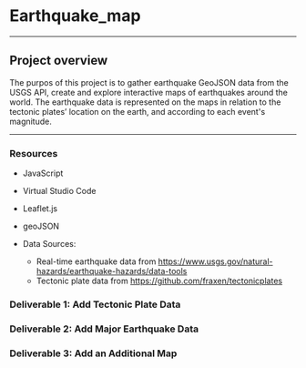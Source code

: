 # Earthquake_map
---
## Project overview

The purpos of this project is to gather earthquake GeoJSON data from the USGS API, create and explore interactive maps of earthquakes around the world.
The earthquake data is represented on the maps in relation to the tectonic plates’ location on the earth, and according to each event's magnitude.

---
### Resources
- JavaScript
- Virtual Studio Code 
- Leaflet.js
- geoJSON 

- Data Sources: 
  - Real-time earthquake data from https://www.usgs.gov/natural-hazards/earthquake-hazards/data-tools
  - Tectonic plate data from https://github.com/fraxen/tectonicplates

### Deliverable 1: Add Tectonic Plate Data

### Deliverable 2: Add Major Earthquake Data

### Deliverable 3: Add an Additional Map


